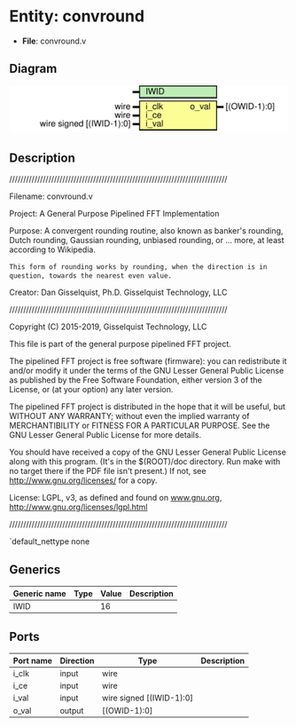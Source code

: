 # Entity: convround

- **File**: convround.v
## Diagram

![Diagram](convround.svg "Diagram")
## Description

//////////////////////////////////////////////////////////////////////////////

 Filename: 	convround.v

 Project:	A General Purpose Pipelined FFT Implementation

 Purpose:	A convergent rounding routine, also known as banker's
		rounding, Dutch rounding, Gaussian rounding, unbiased
	rounding, or ... more, at least according to Wikipedia.

	This form of rounding works by rounding, when the direction is in
	question, towards the nearest even value.


 Creator:	Dan Gisselquist, Ph.D.
		Gisselquist Technology, LLC

//////////////////////////////////////////////////////////////////////////////

 Copyright (C) 2015-2019, Gisselquist Technology, LLC

 This file is part of the general purpose pipelined FFT project.

 The pipelined FFT project is free software (firmware): you can redistribute
 it and/or modify it under the terms of the GNU Lesser General Public License
 as published by the Free Software Foundation, either version 3 of the
 License, or (at your option) any later version.

 The pipelined FFT project is distributed in the hope that it will be useful,
 but WITHOUT ANY WARRANTY; without even the implied warranty of
 MERCHANTIBILITY or FITNESS FOR A PARTICULAR PURPOSE.  See the GNU Lesser
 General Public License for more details.

 You should have received a copy of the GNU Lesser General Public License
 along with this program.  (It's in the $(ROOT)/doc directory.  Run make
 with no target there if the PDF file isn't present.)  If not, see
 <http://www.gnu.org/licenses/> for a copy.

 License:	LGPL, v3, as defined and found on www.gnu.org,
		http://www.gnu.org/licenses/lgpl.html


//////////////////////////////////////////////////////////////////////////////


`default_nettype	none


## Generics

| Generic name | Type | Value | Description |
| ------------ | ---- | ----- | ----------- |
| IWID         |      | 16    |             |
## Ports

| Port name | Direction | Type                     | Description |
| --------- | --------- | ------------------------ | ----------- |
| i_clk     | input     | wire                     |             |
|  i_ce     | input     | wire                     |             |
| i_val     | input     | wire	signed	[(IWID-1):0] |             |
| o_val     | output    | [(OWID-1):0]             |             |
